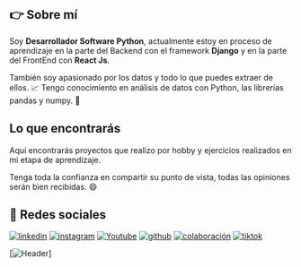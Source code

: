## 👉 Sobre mí
Soy **Desarrollador Software Python**, actualmente estoy en proceso de aprendizaje en la parte del Backend con el framework **Django** y en la parte del FrontEnd con **React Js**. 

También soy apasionado por los datos y todo lo que puedes extraer de ellos. :chart_with_upwards_trend:
Tengo conocimiento en análisis de datos con Python, las librerías pandas y numpy. :snake: 

## Lo que encontrarás
Aquí encontrarás proyectos que realizo por hobby y ejercicios realizados en mi etapa de aprendizaje.

Tenga toda la confianza en compartir su punto de vista, todas las opiniones serán bien recibidas. :smile:





## :link: Redes sociales
[![linkedin](https://img.shields.io/static/v1?label=&message=linkedin&color=0e76a8&logo=linkedin&logoColor=white&style=for-the-badge)](https://www.linkedin.com/in/carlosangulob/)
[![instagram](https://img.shields.io/static/v1?label=&message=instagram&color=5B51D8&logo=instagram&logoColor=white&style=for-the-badge)](https://www.instagram.com/c.carlb/)
[![Youtube](https://img.shields.io/static/v1?label=&message=youtube&color=FF0000&logo=youtube&logoColor=white&style=for-the-badge)](https://www.youtube.com/@codescarsoftware8346)
[![github](https://img.shields.io/static/v1?label=&message=github&color=171515&logo=github&logoColor=white&style=for-the-badge)](https://github.com/Carlos-Angul0)
[![colaboración](https://img.shields.io/static/v1?label=&message=colaboracion&color=blue&logo=teach&logoColor=white&style=for-the-badge)](http://)
[![tiktok](https://img.shields.io/static/v1?label=&message=tiktok&color=ff0050&logo=tiktok&logoColor=white&style=for-the-badge)](https://www.tiktok.com/)

[![Header](https://eduardofierro.pro/assets/thumb/github-cover.jpg "Header")]
